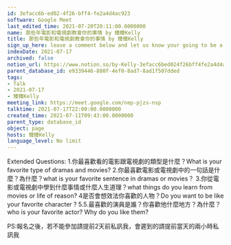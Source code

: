 ```yaml
---
id: 3efacc6b-ed02-4f26-bff4-fe2a4d4ac923
software: Google Meet
last_edited_time: 2021-07-20T20:11:00.0000000
name: 那些年電影和電視劇教會你的事情 by 臻臻Kelly
title: 那些年電影和電視劇教會你的事情 by 臻臻Kelly
sign_up_here: leave a comment below and let us know your going to be a speaker or a listener, we accept 6 speakers tops but no limit for audience
indexDate: 2021-07-17
archived: false
notion_url: https://www.notion.so/by-Kelly-3efacc6bed024f26bff4fe2a4d4ac923
parent_database_id: e9339446-880f-4ef0-8ad7-8ad1f507dded
tags:
- Talk
- 2021-07-17
- 臻臻Kelly
meeting_link: https://meet.google.com/nep-pjzs-nsp
talktime: 2021-07-17T22:00:00.0000000
created_time: 2021-07-11T09:43:00.0000000
parent_type: database_id
object: page
hosts: 臻臻Kelly
language_level: No limit
---
```


Extended Questions:
1.你最喜歡看的電影跟電視劇的類型是什麼？What is your favorite type of dramas and movies?
2.你最喜歡電影或電視劇中的一句話是什麼？為什麼？what is your favorite sentence in dramas or movies？
3.你從電影或電視劇中學到什麼事情或什麼人生道理？what things do you learn from movies or life of reason?
4是否會想效法你喜歡的人物？Do you want to be like your favorite character ?
5.5.最喜歡的演員是誰？你喜歡他什麼地方？為什麼？who is your favorite actor? Why do you like them?

PS:報名之後，若不能參加請提前2天前私訊我，會遲到的請提前當天的兩小時私訊我



